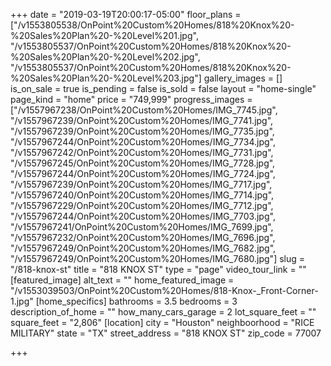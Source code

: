 +++
date = "2019-03-19T20:00:17-05:00"
floor_plans = ["/v1553805538/OnPoint%20Custom%20Homes/818%20Knox%20-%20Sales%20Plan%20-%20Level%201.jpg", "/v1553805537/OnPoint%20Custom%20Homes/818%20Knox%20-%20Sales%20Plan%20-%20Level%202.jpg", "/v1553805537/OnPoint%20Custom%20Homes/818%20Knox%20-%20Sales%20Plan%20-%20Level%203.jpg"]
gallery_images = []
is_on_sale = true
is_pending = false
is_sold = false
layout = "home-single"
page_kind = "home"
price = "749,999"
progress_images = ["/v1557967238/OnPoint%20Custom%20Homes/IMG_7745.jpg", "/v1557967239/OnPoint%20Custom%20Homes/IMG_7741.jpg", "/v1557967239/OnPoint%20Custom%20Homes/IMG_7735.jpg", "/v1557967244/OnPoint%20Custom%20Homes/IMG_7734.jpg", "/v1557967242/OnPoint%20Custom%20Homes/IMG_7731.jpg", "/v1557967245/OnPoint%20Custom%20Homes/IMG_7728.jpg", "/v1557967244/OnPoint%20Custom%20Homes/IMG_7724.jpg", "/v1557967239/OnPoint%20Custom%20Homes/IMG_7717.jpg", "/v1557967240/OnPoint%20Custom%20Homes/IMG_7714.jpg", "/v1557967229/OnPoint%20Custom%20Homes/IMG_7712.jpg", "/v1557967244/OnPoint%20Custom%20Homes/IMG_7703.jpg", "/v1557967241/OnPoint%20Custom%20Homes/IMG_7699.jpg", "/v1557967232/OnPoint%20Custom%20Homes/IMG_7696.jpg", "/v1557967249/OnPoint%20Custom%20Homes/IMG_7682.jpg", "/v1557967249/OnPoint%20Custom%20Homes/IMG_7680.jpg"]
slug = "/818-knox-st"
title = "818 KNOX ST"
type = "page"
video_tour_link = ""
[featured_image]
alt_text = ""
home_featured_image = "/v1553039503/OnPoint%20Custom%20Homes/818-Knox-_Front-Corner-1.jpg"
[home_specifics]
bathrooms = 3.5
bedrooms = 3
description_of_home = ""
how_many_cars_garage = 2
lot_square_feet = ""
square_feet = "2,806"
[location]
city = "Houston"
neighboorhood = "RICE MILITARY"
state = "TX"
street_address = "818 KNOX ST"
zip_code = 77007

+++
